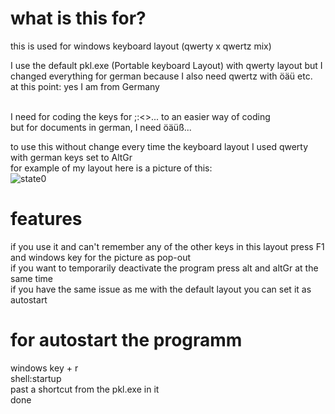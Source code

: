 # what is this for?
this is used for windows keyboard layout (qwerty x qwertz mix)<br>

I use the default pkl.exe (Portable keyboard Layout) with qwerty layout but I changed everything for german because I also need qwertz with öäü etc. <br>
at this point: yes I am from Germany<br><br>

I need for coding the keys for ;:<>... to an easier way of coding<br>
but for documents in german, I need öäüß... <br>

to use this without change every time the keyboard layout I used qwerty with german keys set to AltGr<br>
for example of my layout here is a picture of this:<br>
![state0](https://user-images.githubusercontent.com/63209264/175241202-80e0621d-d001-4198-a412-491d27179460.png) <br>

# features
if you use it and can't remember any of the other keys in this layout press F1 and windows key for the picture as pop-out<br>
if you want to temporarily deactivate the program press alt and altGr at the same time<br>
if you have the same issue as me with the default layout you can set it as autostart<br>


# for autostart the programm
windows key + r<br>
shell:startup<br>
past a shortcut from the pkl.exe in it<br>
done<br>





